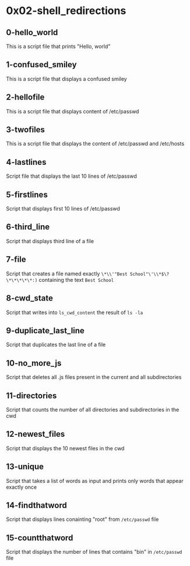 # 0x02-shell_redirections

## 0-hello_world

This is a script file that prints "Hello, world"

## 1-confused_smiley

This is a script file that displays a confused smiley

## 2-hellofile

This is a script file that displays content of /etc/passwd

## 3-twofiles

This is a script file that displays the content of /etc/passwd and /etc/hosts

## 4-lastlines

Script file that displays the last 10 lines of /etc/passwd

## 5-firstlines

Script that displays first 10 lines of /etc/passwd

## 6-third_line

Script that displays third line of a file

## 7-file

Script that creates a file named exactly `\*\\'"Best School"\'\\*$\?\*\*\*\*\*:)` containing the text `Best School`

## 8-cwd_state

Script that writes into `ls_cwd_content` the result of `ls -la`

## 9-duplicate_last_line

Script that duplicates the last line of a file

## 10-no_more_js

Script that deletes all .js files present in the current and all subdirectories

## 11-directories

Script that counts the number of all directories and subdirectories in the cwd

## 12-newest_files

Script that displays the 10 newest files in the cwd

## 13-unique

Script that takes a list of words as input and prints only words that appear
exactly once

## 14-findthatword

Script that displays lines conainting "root" from `/etc/passwd` file

## 15-countthatword

Script that displays the number of lines that contains "bin" in `/etc/passwd`
file

